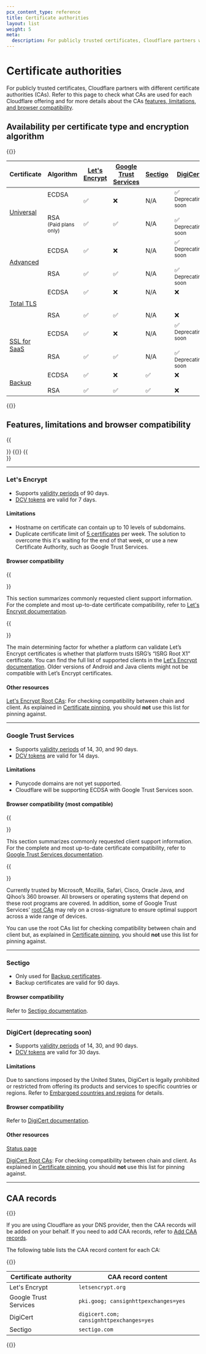 ```yaml
---
pcx_content_type: reference
title: Certificate authorities
layout: list
weight: 5
meta:
  description: For publicly trusted certificates, Cloudflare partners with different certificate authorities (CAs). Refer to this page to check what CAs are used for each Cloudflare offering and for more details about the CAs features, limitations, and browser compatibility.
---
```


# Certificate authorities

For publicly trusted certificates, Cloudflare partners with different certificate authorities (CAs). Refer to this page to check what CAs are used for each Cloudflare offering and for more details about the CAs [features, limitations, and browser compatibility](#features-limitations-and-browser-compatibility).

## Availability per certificate type and encryption algorithm

{{<table-wrap>}}

| Certificate         | Algorithm | [Let's Encrypt](#lets-encrypt) | [Google Trust Services](#google-trust-services) | [Sectigo](#sectigo) | [DigiCert](#digicert-deprecating-soon)                 |
|---------------------|-------|---------------|-----------------------|---------|--------------------------|
| [Universal](/ssl/edge-certificates/universal-ssl/)| ECDSA<br /><br /><br />RSA<br /><sub>(Paid plans only)</sub> | ✅<br /><br /><br />✅| ❌<br /><br /><br />✅ | N/A<br /><br /><br />N/A | ✅<br /> <sub>Deprecating soon</sub> <br /><br />✅<br /> <sub>Deprecating soon</sub> |
| [Advanced](/ssl/edge-certificates/advanced-certificate-manager/) | ECDSA<br /><br /><br />RSA | ✅<br /><br /><br />✅| ❌<br /><br /><br />✅ | N/A<br /><br /><br />N/A | ✅<br /> <sub>Deprecating soon</sub> <br /><br /> ✅<br /> <sub>Deprecating soon</sub> |
| [Total TLS](/ssl/edge-certificates/additional-options/total-tls/) | ECDSA<br /><br /><br />RSA | ✅<br /><br /><br />✅| ❌<br /><br /><br />✅ | N/A<br /><br /><br />N/A | ❌ <br /><br /><br /> ❌ |
| [SSL for SaaS](/cloudflare-for-platforms/cloudflare-for-saas/security/certificate-management/issue-and-validate/) | ECDSA<br /><br /><br />RSA |✅<br /><br /><br />✅| ❌<br /><br /><br />✅ | N/A<br /><br /><br />N/A | ✅<br /> <sub>Deprecating soon</sub> <br /><br /> ✅<br /> <sub>Deprecating soon</sub> |
| [Backup](/ssl/edge-certificates/backup-certificates/) | ECDSA<br /><br />RSA | ✅<br /><br />✅| ❌<br /><br />✅ | ✅<br /><br />✅ | ❌ <br /><br /> ❌ |

{{</table-wrap>}}

## Features, limitations and browser compatibility

{{<Aside type="warning" header="Universal SSL">}}
{{<render file="_universal-ssl-validity.md">}}
{{</Aside>}}

---

### Let's Encrypt

* Supports [validity periods](/ssl/reference/certificate-validity-periods/) of 90 days.
* [DCV tokens](/ssl/edge-certificates/changing-dcv-method/) are valid for 7 days.

#### Limitations

* Hostname on certificate can contain up to 10 levels of subdomains.
* Duplicate certificate limit of [5 certificates](https://letsencrypt.org/docs/rate-limits/) per week. The solution to overcome this it's waiting for the end of that week, or use a new Certificate Authority, such as Google Trust Services.
  

#### Browser compatibility

{{<Aside type="warning">}}

This section summarizes commonly requested client support information. For the complete and most up-to-date certificate compatibility, refer to [Let's Encrypt documentation](https://letsencrypt.org/docs/certificate-compatibility/).

{{</Aside>}}

The main determining factor for whether a platform can validate Let’s Encrypt certificates is whether that platform trusts ISRG’s “ISRG Root X1” certificate. You can find the full list of supported clients in the [Let's Encrypt documentation](https://letsencrypt.org/docs/certificate-compatibility/). Older versions of Android and Java clients might not be compatible with Let’s Encrypt certificates.

#### Other resources

[Let's Encrypt Root CAs](https://letsencrypt.org/certificates/): For checking compatibility between chain and client. As explained in [Certificate pinning](/ssl/reference/certificate-pinning/), you should **not** use this list for pinning against.

---

### Google Trust Services

* Supports [validity periods](/ssl/reference/certificate-validity-periods/) of 14, 30, and 90 days.
* [DCV tokens](/ssl/edge-certificates/changing-dcv-method/) are valid for 14 days.

#### Limitations

* Punycode domains are not yet supported.
* Cloudflare will be supporting ECDSA with Google Trust Services soon.

#### Browser compatibility (most compatible)

{{<Aside type="warning">}}

This section summarizes commonly requested client support information. For the complete and most up-to-date certificate compatibility, refer to [Google Trust Services documentation](https://pki.goog/faq/).

{{</Aside>}}

Currently trusted by Microsoft, Mozilla, Safari, Cisco, Oracle Java, and Qihoo’s 360 browser. All browsers or operating systems that depend on these root programs are covered.
In addition, some of Google Trust Services' [root CAs](https://pki.goog/faq/#faq-27) may rely on a cross-signature to ensure optimal support across a wide range of devices.

You can use the root CAs list for checking compatibility between chain and client but, as explained in [Certificate pinning](/ssl/reference/certificate-pinning/), you should **not** use this list for pinning against.

---

### Sectigo

* Only used for [Backup certificates](/ssl/edge-certificates/backup-certificates/).
* Backup certificates are valid for 90 days.

#### Browser compatibility

Refer to [Sectigo documentation](https://www.sectigo.com/knowledge-base/detail/SSL-Browser-Compatibility-1527076085062/kA01N000000zFJt).

---

### DigiCert (deprecating soon)

* Supports [validity periods](/ssl/reference/certificate-validity-periods/) of 14, 30, and 90 days.
* [DCV tokens](/ssl/edge-certificates/changing-dcv-method/) are valid for 30 days.

#### Limitations

Due to sanctions imposed by the United States, DigiCert is legally prohibited or restricted from offering its products and services to specific countries or regions. Refer to [Embargoed countries and regions](https://knowledge.digicert.com/solution/Embargoed-Countries-and-Regions.html) for details.

#### Browser compatibility

Refer to [DigiCert documentation](https://www.digicert.com/support/resources/faq/public-trust-and-certificates/are-digicert-tls-ssl-certificates-compatible-with-my-browser).

#### Other resources

[Status page](https://status.digicert.com/)

[DigiCert Root CAs](https://www.digicert.com/kb/digicert-root-certificates.htm): For checking compatibility between chain and client. As explained in [Certificate pinning](/ssl/reference/certificate-pinning/), you should **not** use this list for pinning against.

---

## CAA records

{{<render file="_caa-records-definition.md">}}
<br/>

If you are using Cloudflare as your DNS provider, then the CAA records will be added on your behalf. If you need to add CAA records, refer to [Add CAA records](/ssl/edge-certificates/caa-records/).

The following table lists the CAA record content for each CA:

{{<table-wrap>}}

| Certificate authority | CAA record content                       |
|-----------------------|------------------------------------------|
| Let's Encrypt         | `letsencrypt.org`                        |
| Google Trust Services | `pki.goog; cansignhttpexchanges=yes`     |
| DigiCert              | `digicert.com; cansignhttpexchanges=yes` |
| Sectigo               | `sectigo.com`                            |

{{</table-wrap>}}
